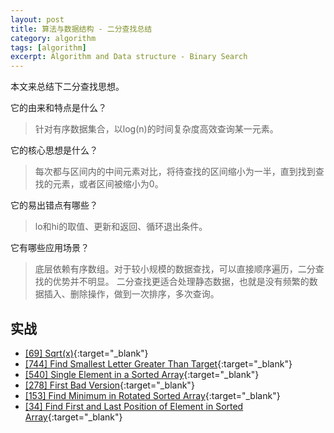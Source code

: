```yaml
---
layout: post
title: 算法与数据结构 - 二分查找总结
category: algorithm
tags: [algorithm]
excerpt: Algorithm and Data structure - Binary Search
---
```



本文来总结下二分查找思想。  

它的由来和特点是什么？  

> 针对有序数据集合，以log(n)的时间复杂度高效查询某一元素。  

它的核心思想是什么？  

> 每次都与区间内的中间元素对比，将待查找的区间缩小为一半，直到找到查找的元素，或者区间被缩小为0。  

它的易出错点有哪些？  

> lo和hi的取值、更新和返回、循环退出条件。  

它有哪些应用场景？  

> 底层依赖有序数组。对于较小规模的数据查找，可以直接顺序遍历，二分查找的优势并不明显。
二分查找更适合处理静态数据，也就是没有频繁的数据插入、删除操作，做到一次排序，多次查询。
  

## 实战  

- [[69] Sqrt(x)](http://yaoyichen.cn/algorithm/2020/05/17/leetcode-69.html){:target="_blank"}  
- [[744] Find Smallest Letter Greater Than Target](http://yaoyichen.cn/algorithm/2020/05/18/leetcode-744.html){:target="_blank"}  
- [[540] Single Element in a Sorted Array](http://yaoyichen.cn/algorithm/2020/05/18/leetcode-540.html){:target="_blank"}  
- [[278] First Bad Version](http://yaoyichen.cn/algorithm/2020/05/20/leetcode-278.html){:target="_blank"}  
- [[153] Find Minimum in Rotated Sorted Array](http://yaoyichen.cn/algorithm/2020/05/20/leetcode-153.html){:target="_blank"}  
- [[34] Find First and Last Position of Element in Sorted Array](http://yaoyichen.cn/algorithm/2020/05/22/leetcode-34.html){:target="_blank"}  
